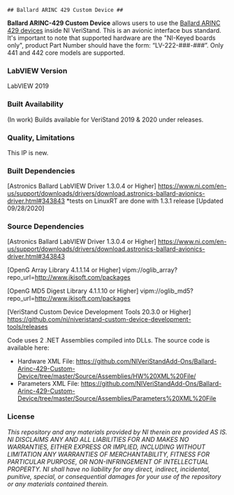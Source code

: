 	## Ballard ARINC 429 Custom Device ##

**Ballard ARINC-429 Custom Device** allows users to use the [Ballard ARINC 429 devices](http://www.ni.com/en-ca/shop/select/pxi-arinc-429-interface-module) inside NI VeriStand. This is an avionic interface bus standard. It's important to note that supported hardware are the "NI-Keyed boards only", product Part Number should have the form: “LV-222-###-###”. Only 441 and 442 core models are supported.


### LabVIEW Version ###

LabVIEW 2019

### Built Availability ###

(In work) Builds available for VeriStand 2019 & 2020 under releases.

### Quality, Limitations ###

This IP is new. 

### Built Dependencies ###

[Astronics Ballard LabVIEW Driver 1.3.0.4 or Higher] https://www.ni.com/en-us/support/downloads/drivers/download.astronics-ballard-avionics-driver.html#343843
*tests on LinuxRT are done with 1.3.1 release [Updated 09/28/2020]

### Source Dependencies ###

[Astronics Ballard LabVIEW Driver 1.3.0.4 or Higher] https://www.ni.com/en-us/support/downloads/drivers/download.astronics-ballard-avionics-driver.html#343843

[OpenG Array Library 4.1.1.14 or Higher] vipm://oglib_array?repo_url=http://www.jkisoft.com/packages

[OpenG MD5 Digest Library 4.1.1.10 or Higher] vipm://oglib_md5?repo_url=http://www.jkisoft.com/packages

[VeriStand Custom Device Development Tools 20.3.0 or Higher] https://github.com/ni/niveristand-custom-device-development-tools/releases

Code uses 2 .NET Assemblies compiled into DLLs. The source code is available here:
- Hardware XML File: https://github.com/NIVeriStandAdd-Ons/Ballard-Arinc-429-Custom-Device/tree/master/Source/Assemblies/HW%20XML%20File/
- Parameters XML File: https://github.com/NIVeriStandAdd-Ons/Ballard-Arinc-429-Custom-Device/tree/master/Source/Assemblies/Parameters%20XML%20File


### License ###

*This repository and any materials provided by NI therein are provided AS IS. NI DISCLAIMS ANY AND ALL LIABILITIES FOR AND MAKES NO WARRANTIES, EITHER EXPRESS OR IMPLIED, INCLUDING WITHOUT LIMITATION ANY WARRANTIES OF MERCHANTABILITY, FITNESS FOR  PARTICULAR PURPOSE, OR NON-INFRINGEMENT OF INTELLECTUAL PROPERTY. NI shall have no liability for any direct, indirect, incidental, punitive, special, or consequential damages for your use of the repository or any materials contained therein.*
